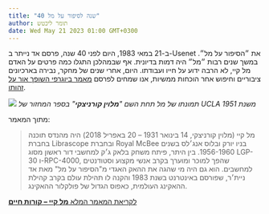 ```yaml
---
title: "40 שנה לסיפור על מל"
author: תומר ליכטש
date: Wed May 21 2023 01:00 GMT+0300
---
```


ב-21 במאי 1983, היום לפני 40 שנה, פרסם אד נייתר ב-Usenet את ״הסיפור על מל״. במשך שנים רבות ״מל״ היה דמות בדיונית. אף שבמהלכן התגלו כמה פרטים על האדם מל קיי, לא הרבה ידוע על חייו ועבודתו. היום, אחרי שנים של מחקר, נבירה בארכיונים ציבוריים וחיפוש אחר הוכחות ממשיות, אנו שמחים לפרסם [מאמר ביוגרפי השופך אור על זהותו](/he/docs/the-story-of-mel/pages/mel-kaye-cv).

![](https://res.cloudinary.com/dcajl1s6a/image/upload/v1684300864/mel-kaye-bio/ucla-yearbook/ucla-yearbook-1951-page-416_xutkm0.jpg)
_תמונתו של מל תחת השם "**מלוין קורניצקי**" בספר המחזור של UCLA משנת 1951_

מתוך המאמר:

> מל קיי (מלוין קורניצקי, 14 בינואר 1931 – 20 באפריל 2018) היה מהנדס תוכנה בחברת Librascope ובחברת Royal McBee בניו יורק ובלוס אנג׳לס בשנים 1956-1960. בין היתר, פיתח משחק בלאק ג׳ק למחשבי דור ראשון מסוג LGP-30 ו-RPC-4000, שהפך למוכר ומוערך בקרב אנשי מקצוע וסטודנטים למחשבים. הוא גם היה מי שהגה את ההאק האגדי מ"הסיפור על מל" מאת אד ניית׳ר, שפורסם באינטרנט בשנת 1983 והקנה לו תהילת עולם בקרב קהילת ההאקינג העולמית, כאפוס הגדול של פולקלור ההאקינג.

[לקריאת המאמר המלא **מל קיי – קורות חיים**](/he/docs/the-story-of-mel/pages/mel-kaye-cv)
